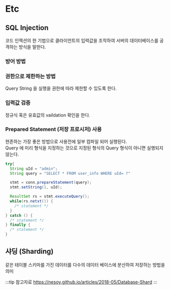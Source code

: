 # Etc

## SQL Injection

코드 인젝션의 한 기법으로 클라이언트의 입력값을 조작하여 서버의 데이터베이스를 공격하는 방식을 말한다.

### 방어 방법

### 권한으로 제한하는 방법

Query String 을 실행을 권한에 따라 제한할 수 있도록 한다.

### 입력값 검증

정규식 혹은 유효값의 vaildation 확인을 한다.

### Prepared Statement (저장 프로시저) 사용

현존하는 가장 좋은 방법으로 사용전에 일부 컴파일 되어 실행된다.  
Query 에 미리 형식을 지정하는 것으로 지정된 형식의 Query 형식이 아니면 실행되지 않는다.

```java
try{
  String uId = "admin";
  String query = "SELECT * FROM user_info WHERE uId= ?"

  stmt = conn.prepareStatement(query);
  stmt.setString(1, uId);

  ResultSet rs = stmt.executeQuery();
  while(rs.netxt()) {
    /* statement */
  }
} catch () {
  /* statement */
} finally {
  /* statement */
}
```

## 샤딩 (Sharding)

같은 테이블 스키마를 가진 데이터를 다수의 데이터 베이스에 분산하여 저장하는 방법을 의미

:::tip 참고자료
<https://nesoy.github.io/articles/2018-05/Database-Shard>
:::